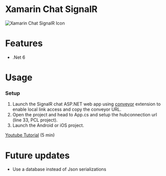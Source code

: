 # Xamarin Chat SignalR

![Xamarin Chat SignalR Icon](docs/icon.png)

# Features
- .Net 6

# Usage

### Setup
1. Launch the SignalR chat ASP.NET web app using [conveyor](https://conveyor.cloud?utm_source=conveyor&utm_medium=linkshare&utm_campaign=conveyor) extension to enable local link access and copy the conveyor URL.
2. Open the project and head to App.cs and setup the hubconnection url (line 33, PCL project).
3. Launch the Android or iOS project.

[Youtube Tutorial](https://youtu.be/XJHMjS201nw) (5 min)

# Future updates
- Use a database instead of Json serializations
